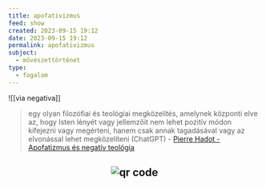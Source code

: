 ```yaml
---
title: apofativizmus
feed: show
created: 2023-09-15 19:12
date: 2023-09-15 19:12
permalink: apofativizmus
subject:
  - művészettörténet
type:
  - fogalom
---
```

![[via negativa]]

> egy olyan filozófiai és teológiai megközelítés, amelynek központi elve az, hogy Isten lényét vagy jellemzőit nem lehet pozitív módon kifejezni vagy megérteni, hanem csak annak tagadásával vagy az elvonással lehet megközelíteni (ChatGPT) - [Pierre Hadot - Apofatizmus és negatív teológia](https://epa.oszk.hu/03500/03594/00003/pdf/EPA03594_2009_02_079-088.pdf)




## <p style="text-align: center;"><img src="https://chart.googleapis.com/chart?cht=qr&chl=https://notes.andrasdenes.com/apofativizmus&chs=180x180&choe=UTF-8&chld=L|2" alt="qr code"></p>

